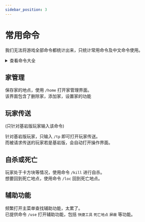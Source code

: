 ```yaml
---
sidebar_position: 3
---
```


# 常用命令

我们无法将游戏全部命令都统计出来，只统计常用命令及中文命令使用。

<details>
<summary>查看命令大全</summary>
  
1. 传送界面：   
    - 输入中文 `开传送` 执行效果  

2. 返回死亡：   
    - 输入中文 `死亡点` 执行效果  
    
3. 辅助功能：   
    - 输入中文 `辅助类` 执行效果  

4. 个人信息：   
    - 输入中文 `看信息` 执行效果  

5. 签到界面：   
    - 输入中文 `看签到` 执行效果  

6. 全体传送：   
    - 请求全体在线玩家传送该位置
    - 输入中文 `全体传送` 执行效果  
    
</details>


## 家管理

保存家的地点，使用 `/home` 打开家管理界面。  
该界面包含了删除家，添加家，设置家的功能

## 玩家传送

(只针对基岩版玩家输入该命令)

针对基岩版玩家，只输入 `/tp` 即可打开玩家传送。  
而被请求传送的玩家若是基岩版，会自动打开操作界面。


## 自杀或死亡

玩家处于卡方块等情况，使用命令 `/kill` 进行自杀。  
想要回到死亡地点，使用命令 `/loc` 回到死亡地点。

## 辅助功能

频繁打开主菜单查找辅助功能，太累了。  
已提供命令 `/use` 打开辅助功能，包括 `快捷工具` `死亡地点` `屏蔽` 等功能。

